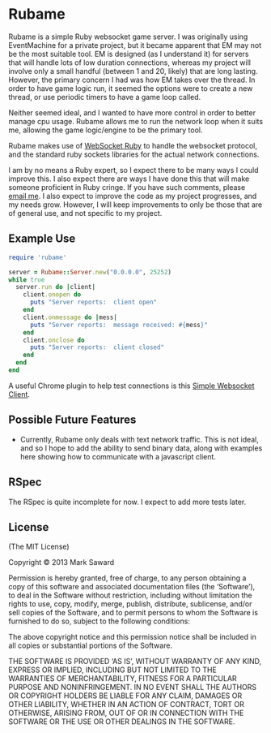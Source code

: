 # Rubame

Rubame is a simple Ruby websocket game server.  I was originally using EventMachine for a private project, but it became apparent that EM may not be the most suitable tool.  EM is designed (as I understand it) for servers that will handle lots of low duration connections, whereas my project will involve only a small handful (between 1 and 20, likely) that are long lasting.  However, the primary concern I had was how EM takes over the thread.  In order to have game logic run, it seemed the options were to create a new thread, or use periodic timers to have a game loop called.

Neither seemed ideal, and I wanted to have more control in order to better manage cpu usage.  Rubame allows me to run the network loop when it suits me, allowing the game logic/engine to be the primary tool.

Rubame makes use of [WebSocket Ruby](https://github.com/imanel/websocket-ruby) to handle the websocket protocol, and the standard ruby sockets libraries for the actual network connections.

I am by no means a Ruby expert, so I expect there to be many ways I could improve this.  I also expect there are ways I have done this that will make someone proficient in Ruby cringe.  If you have such comments, please [email me](mailto:me@marksaward.com).  I also expect to improve the code as my project progresses, and my needs grow.  However, I will keep improvements to only be those that are of general use, and not specific to my project.


## Example Use

```ruby
require 'rubame'

server = Rubame::Server.new("0.0.0.0", 25252)
while true
  server.run do |client|
    client.onopen do
      puts "Server reports:  client open"
    end
    client.onmessage do |mess|
      puts "Server reports:  message received: #{mess}"
    end
    client.onclose do
      puts "Server reports:  client closed"
    end
  end
end
```

A useful Chrome plugin to help test connections is this [Simple Websocket Client](https://chrome.google.com/webstore/detail/simple-websocket-client/pfdhoblngboilpfeibdedpjgfnlcodoo).

## Possible Future Features

* Currently, Rubame only deals with text network traffic.  This is not ideal, and so I hope to add the ability to send binary data, along with examples here showing how to communicate with a javascript client.

## RSpec

The RSpec is quite incomplete for now.  I expect to add more tests later.

## License

(The MIT License)

Copyright © 2013 Mark Saward

Permission is hereby granted, free of charge, to any person obtaining a copy of this software and associated documentation files (the ‘Software’), to deal in the Software without restriction, including without limitation the rights to use, copy, modify, merge, publish, distribute, sublicense, and/or sell copies of the Software, and to permit persons to whom the Software is furnished to do so, subject to the following conditions:

The above copyright notice and this permission notice shall be included in all copies or substantial portions of the Software.

THE SOFTWARE IS PROVIDED ‘AS IS’, WITHOUT WARRANTY OF ANY KIND, EXPRESS OR IMPLIED, INCLUDING BUT NOT LIMITED TO THE WARRANTIES OF MERCHANTABILITY, FITNESS FOR A PARTICULAR PURPOSE AND NONINFRINGEMENT. IN NO EVENT SHALL THE AUTHORS OR COPYRIGHT HOLDERS BE LIABLE FOR ANY CLAIM, DAMAGES OR OTHER LIABILITY, WHETHER IN AN ACTION OF CONTRACT, TORT OR OTHERWISE, ARISING FROM, OUT OF OR IN CONNECTION WITH THE SOFTWARE OR THE USE OR OTHER DEALINGS IN THE SOFTWARE.
